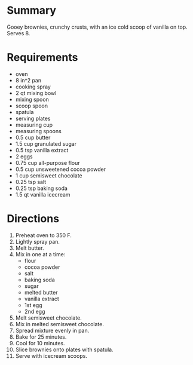 # Summary

Gooey brownies, crunchy crusts, with an ice cold scoop of vanilla on top. Serves 8.

# Requirements

* oven
* 8 in^2 pan
* cooking spray
* 2 qt mixing bowl
* mixing spoon
* scoop spoon
* spatula
* serving plates
* measuring cup
* measuring spoons
* 0.5 cup butter
* 1.5 cup granulated sugar
* 0.5 tsp vanilla extract
* 2 eggs
* 0.75 cup all-purpose flour
* 0.5 cup unsweetened cocoa powder
* 1 cup semisweet chocolate
* 0.25 tsp salt
* 0.25 tsp baking soda
* 1.5 qt vanilla icecream

# Directions

1. Preheat oven to 350 F.
2. Lightly spray pan.
3. Melt butter.
4. Mix in one at a time:
   * flour
   * cocoa powder
   * salt
   * baking soda
   * sugar
   * melted butter
   * vanilla extract
   * 1st egg
   * 2nd egg
5. Melt semisweet chocolate.
6. Mix in melted semisweet chocolate.
7. Spread mixture evenly in pan.
8. Bake for 25 minutes.
9. Cool for 10 minutes.
10. Slice brownies onto plates with spatula.
11. Serve with icecream scoops.
